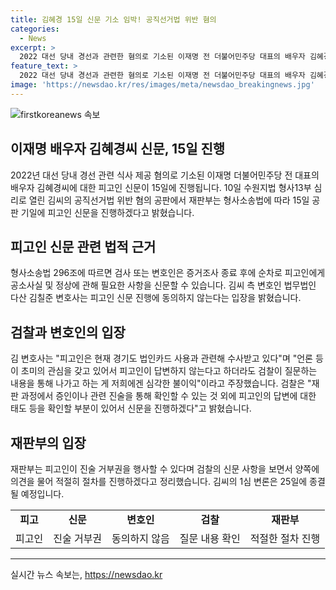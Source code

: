 ```yaml
---
title: 김혜경 15일 신문 기소 임박! 공직선거법 위반 혐의
categories:
  - News
excerpt: >
  2022 대선 당내 경선과 관련한 혐의로 기소된 이재명 전 더불어민주당 대표의 배우자 김혜경씨에 대한 피고인 신문이 15일에 진행될 예정이다. 김씨의 변호인은 피고인 신문에 동의하지 않겠다는 입장을 밝혀, 법무법인 다산 김칠준 변호사는 언론의 관심으로 피고인이 답변하지 않아도 검찰이 질문 내용을 통해 피고인에게 심각한 불이익을 줄 수 있다고 주장했다. 검찰은 재판과정에서 피고인의 태도를 확인하기 위해 신문을 진행할 것으로 밝혔으며, 재판부는 피고인이 진술 거부권을 행사할 수 있다고 정리했다. 김씨의 1심 변론은 25일에 종결될 예정이다.
feature_text: >
  2022 대선 당내 경선과 관련한 혐의로 기소된 이재명 전 더불어민주당 대표의 배우자 김혜경씨에 대한 피고인 신문이 15일에 진행될 예정이다. 김씨의 변호인은 피고인 신문에 동의하지 않겠다는 입장을 밝혀, 법무법인 다산 김칠준 변호사는 언론의 관심으로 피고인이 답변하지 않아도 검찰이 질문 내용을 통해 피고인에게 심각한 불이익을 줄 수 있다고 주장했다. 검찰은 재판과정에서 피고인의 태도를 확인하기 위해 신문을 진행할 것으로 밝혔으며, 재판부는 피고인이 진술 거부권을 행사할 수 있다고 정리했다. 김씨의 1심 변론은 25일에 종결될 예정이다.
image: 'https://newsdao.kr/res/images/meta/newsdao_breakingnews.jpg'
---
```


<p><img src="https://newsdao.kr/res/images/meta/newsdao_breakingnews.jpg" alt="firstkoreanews 속보" /></p>

<h2 data-ke-size="size26">이재명 배우자 김혜경씨 신문, 15일 진행</h2>

<p data-ke-size="size16">2022년 대선 당내 경선 관련 식사 제공 혐의로 기소된 이재명 더불어민주당 전 대표의 배우자 김혜경씨에 대한 피고인 신문이 15일에 진행됩니다. 10일 수원지법 형사13부 심리로 열린 김씨의 공직선거법 위반 혐의 공판에서 재판부는 형사소송법에 따라 15일 공판 기일에 피고인 신문을 진행하겠다고 밝혔습니다.</p>

<h2 data-ke-size="size26">피고인 신문 관련 법적 근거</h2>

<p data-ke-size="size16">형사소송법 296조에 따르면 검사 또는 변호인은 증거조사 종료 후에 순차로 피고인에게 공소사실 및 정상에 관해 필요한 사항을 신문할 수 있습니다. 김씨 측 변호인 법무법인 다산 김칠준 변호사는 피고인 신문 진행에 동의하지 않는다는 입장을 밝혔습니다.</p>

<h2 data-ke-size="size26">검찰과 변호인의 입장</h2>

<p data-ke-size="size16">김 변호사는 "피고인은 현재 경기도 법인카드 사용과 관련해 수사받고 있다"며 "언론 등이 초미의 관심을 갖고 있어서 피고인이 답변하지 않는다고 하더라도 검찰이 질문하는 내용을 통해 나가고 하는 게 저희에겐 심각한 불이익"이라고 주장했습니다. 검찰은 "재판 과정에서 증인이나 관련 진술을 통해 확인할 수 있는 것 외에 피고인의 답변에 대한 태도 등을 확인할 부분이 있어서 신문을 진행하겠다"고 밝혔습니다.</p>

<h2 data-ke-size="size26">재판부의 입장</h2>

<p data-ke-size="size16">재판부는 피고인이 진술 거부권을 행사할 수 있다며 검찰의 신문 사항을 보면서 양쪽에 의견을 물어 적절히 절차를 진행하겠다고 정리했습니다. 김씨의 1심 변론은 25일에 종결될 예정입니다.</p>

<table>
   <tbody>
      <tr>
         <td style="text-align: center; height: 17px;"><b>피고</b></td>
         <td style="text-align: center; height: 17px;"><b>신문</b></td>
         <td style="text-align: center; height: 17px;"><b>변호인</b></td>
         <td style="text-align: center; height: 17px;"><b>검찰</b></td>
         <td style="text-align: center; height: 17px;"><b>재판부</b></td>
      </tr>
      <tr>
         <td style="text-align: center; height: 17px;">피고인</td>
         <td style="text-align: center; height: 17px;">진술 거부권</td>
         <td style="text-align: center; height: 17px;">동의하지 않음</td>
         <td style="text-align: center; height: 17px;">질문 내용 확인</td>
         <td style="text-align: center; height: 17px;">적절한 절차 진행</td>
      </tr>
   </tbody>
</table>

<hr>
실시간 뉴스 속보는, <a href="https://newsdao.kr" rel="dofollow">https://newsdao.kr</a>


